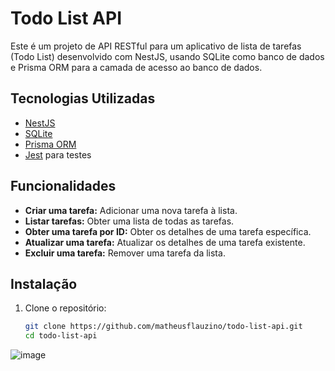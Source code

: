 # Todo List API

Este é um projeto de API RESTful para um aplicativo de lista de tarefas (Todo List) desenvolvido com NestJS, usando SQLite como banco de dados e Prisma ORM para a camada de acesso ao banco de dados.

## Tecnologias Utilizadas

- [NestJS](https://nestjs.com/)
- [SQLite](https://www.sqlite.org/)
- [Prisma ORM](https://www.prisma.io/)
- [Jest](https://jestjs.io/) para testes

## Funcionalidades

- **Criar uma tarefa:** Adicionar uma nova tarefa à lista.
- **Listar tarefas:** Obter uma lista de todas as tarefas.
- **Obter uma tarefa por ID:** Obter os detalhes de uma tarefa específica.
- **Atualizar uma tarefa:** Atualizar os detalhes de uma tarefa existente.
- **Excluir uma tarefa:** Remover uma tarefa da lista.

## Instalação

1. Clone o repositório:

   ```bash
   git clone https://github.com/matheusflauzino/todo-list-api.git
   cd todo-list-api

![image](https://github.com/user-attachments/assets/18ff8b29-7bea-404e-8522-1d3694807515)
